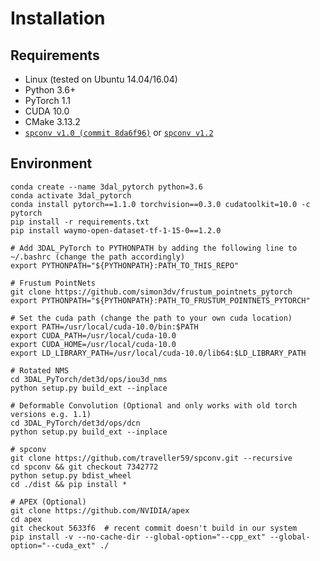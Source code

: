 # Installation

## Requirements

- Linux (tested on Ubuntu 14.04/16.04)
- Python 3.6+
- PyTorch 1.1
- CUDA 10.0
- CMake 3.13.2
- [`spconv v1.0 (commit 8da6f96)`](https://github.com/traveller59/spconv/tree/8da6f967fb9a054d8870c3515b1b44eca2103634) or [`spconv v1.2`](https://github.com/traveller59/spconv)

## Environment

```shell
conda create --name 3dal_pytorch python=3.6
conda activate 3dal_pytorch
conda install pytorch==1.1.0 torchvision==0.3.0 cudatoolkit=10.0 -c pytorch
pip install -r requirements.txt
pip install waymo-open-dataset-tf-1-15-0==1.2.0

# Add 3DAL_PyTorch to PYTHONPATH by adding the following line to ~/.bashrc (change the path accordingly)
export PYTHONPATH="${PYTHONPATH}:PATH_TO_THIS_REPO"

# Frustum PointNets
git clone https://github.com/simon3dv/frustum_pointnets_pytorch
export PYTHONPATH="${PYTHONPATH}:PATH_TO_FRUSTUM_POINTNETS_PYTORCH"

# Set the cuda path (change the path to your own cuda location)
export PATH=/usr/local/cuda-10.0/bin:$PATH
export CUDA_PATH=/usr/local/cuda-10.0
export CUDA_HOME=/usr/local/cuda-10.0
export LD_LIBRARY_PATH=/usr/local/cuda-10.0/lib64:$LD_LIBRARY_PATH

# Rotated NMS
cd 3DAL_PyTorch/det3d/ops/iou3d_nms
python setup.py build_ext --inplace

# Deformable Convolution (Optional and only works with old torch versions e.g. 1.1)
cd 3DAL_PyTorch/det3d/ops/dcn
python setup.py build_ext --inplace

# spconv
git clone https://github.com/traveller59/spconv.git --recursive
cd spconv && git checkout 7342772
python setup.py bdist_wheel
cd ./dist && pip install *

# APEX (Optional)
git clone https://github.com/NVIDIA/apex
cd apex
git checkout 5633f6  # recent commit doesn't build in our system
pip install -v --no-cache-dir --global-option="--cpp_ext" --global-option="--cuda_ext" ./
```